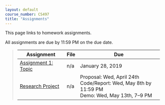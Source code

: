 ```yaml
---
layout: default
course_number: CS497
title: "Assignments"
---
```


This page links to homework assignments.

All assignments are due by 11:59 PM on the due date.

> Assignment | File | Due
> ---------- | ---- | ---
> [Assignment 1: Topic](assign01.html) | n/a | January 28, 2019
> [Research Project](project.html) | n/a | Proposal: Wed, April 24th<br>Code/Report: Wed, May 8th by 11:59 PM<br>Demo: Wed, May 13th, 7&ndash;9 PM
